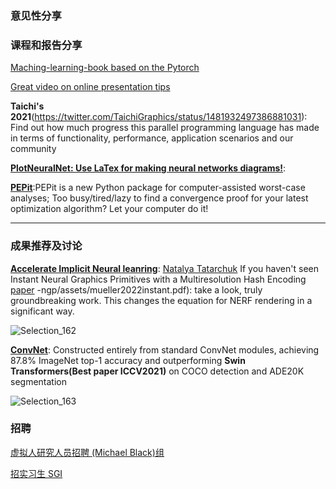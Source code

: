 
### 意见性分享




### 课程和报告分享

[Maching-learning-book based on the Pytorch](https://twitter.com/rasbt/status/1480224660470083588)

[Great video on online presentation tips](https://twitter.com/CSProfKGD/status/1482162054114988037)

**Taichi's 2021**(https://twitter.com/TaichiGraphics/status/1481932497386881031): Find out how much progress this parallel programming language has made in terms of functionality, performance, application scenarios and our community

**[PlotNeuralNet: Use LaTex for making neural networks diagrams!](https://github.com/HarisIqbal88/PlotNeuralNet)**:

**[PEPit](https://github.com/bgoujaud/PEPit)**:PEPit is a new Python package for computer-assisted worst-case analyses; Too busy/tired/lazy to find a convergence proof for your latest optimization algorithm? Let your computer do it!
****

### 成果推荐及讨论
**[Accelerate Implicit Neural leanring](https://twitter.com/mirror2mask/status/1482029174629879815?cxt=HHwWjsCiydTrnJEpAAAA)**: 
[Natalya Tatarchuk](https://twitter.com/mirror2mask)
If you haven't seen Instant Neural Graphics Primitives with a Multiresolution Hash Encoding 
[paper](https://nvlabs.github.io/instant)
-ngp/assets/mueller2022instant.pdf): take a look, truly groundbreaking work. This changes the equation for NERF rendering in a significant way.

![Selection_162](https://user-images.githubusercontent.com/39289436/149622369-61fcac49-a9aa-40ca-9609-d7407d9710a1.png)

**[ConvNet](https://github.com/facebookresearch/ConvNeXt)**:
Constructed entirely from standard ConvNet modules, achieving 87.8% ImageNet top-1 accuracy and outperforming **Swin Transformers(Best paper ICCV2021)** on COCO detection and ADE20K segmentation 

![Selection_163](https://user-images.githubusercontent.com/39289436/149622383-6026ffa8-d6b3-4b84-a153-f885d9db7eb4.png)



### 招聘
[虚拟人研究人员招聘 (Michael Black)组](https://twitter.com/Michael_J_Black/status/1470389393206747146)

[招实习生 SGI](https://twitter.com/JustinMSolomon/status/1478499442714054658)
